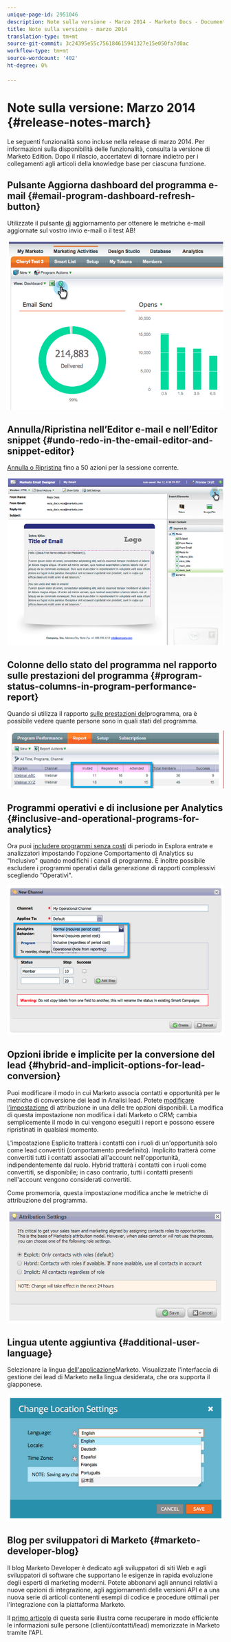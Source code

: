 ```yaml
---
unique-page-id: 2951046
description: Note sulla versione - Marzo 2014 - Marketo Docs - Documentazione prodotto
title: Note sulla versione - marzo 2014
translation-type: tm+mt
source-git-commit: 3c24395e55c756184615941327e15e050fa7d0ac
workflow-type: tm+mt
source-wordcount: '402'
ht-degree: 0%

---
```



# Note sulla versione: Marzo 2014 {#release-notes-march}

Le seguenti funzionalità sono incluse nella release di marzo 2014. Per informazioni sulla disponibilità delle funzionalità, consulta la versione di Marketo Edition. Dopo il rilascio, accertatevi di tornare indietro per i collegamenti agli articoli della knowledge base per ciascuna funzione.

## Pulsante Aggiorna dashboard del programma e-mail {#email-program-dashboard-refresh-button}

Utilizzate il pulsante [di](/help/marketo/product-docs/email-marketing/email-programs/email-program-data/use-the-email-program-dashboard.md) aggiornamento per ottenere le metriche e-mail aggiornate sul vostro invio e-mail o il test AB!

![](assets/image2014-9-22-11-3a35-3a15.png)

## Annulla/Ripristina nell’Editor e-mail e nell’Editor snippet {#undo-redo-in-the-email-editor-and-snippet-editor}

[Annulla o Ripristina](/help/marketo/product-docs/email-marketing/general/email-editor-2/edit-elements-in-an-email.md) fino a 50 azioni per la sessione corrente.

![](assets/image2014-9-22-11-3a35-3a40.png)

## Colonne dello stato del programma nel rapporto sulle prestazioni del programma {#program-status-columns-in-program-performance-report}

Quando si utilizza il rapporto [sulle prestazioni del](/help/marketo/product-docs/core-marketo-concepts/programs/program-performance-report/add-program-status-columns-to-a-program-report.md)programma, ora è possibile vedere quante persone sono in quali stati del programma.

![](assets/image2014-9-22-11-3a36-3a13.png)

## Programmi operativi e di inclusione per Analytics {#inclusive-and-operational-programs-for-analytics}

Ora puoi [includere programmi senza costi](/help/marketo/product-docs/reporting/revenue-cycle-analytics/program-analytics/make-a-program-without-a-period-cost-available-in-revenue-explorer-and-analyzers.md) di periodo in Esplora entrate e analizzatori impostando l&#39;opzione Comportamento di Analytics su &quot;Inclusivo&quot; quando modifichi i canali di programma. È inoltre possibile escludere i programmi operativi dalla generazione di rapporti complessivi scegliendo &quot;Operativi&quot;.

![](assets/image2014-9-22-11-3a36-3a32.png)

## Opzioni ibride e implicite per la conversione del lead {#hybrid-and-implicit-options-for-lead-conversion}

Puoi modificare il modo in cui Marketo associa contatti e opportunità per le metriche di conversione dei lead in Analisi lead. Potete [modificare l’impostazione](/help/marketo/product-docs/administration/settings/change-attribution-settings-for-analytics.md) di attribuzione in una delle tre opzioni disponibili. La modifica di questa impostazione non modifica i dati Marketo o CRM; cambia semplicemente il modo in cui vengono eseguiti i report e possono essere ripristinati in qualsiasi momento.

L&#39;impostazione Esplicito tratterà i contatti con i ruoli di un&#39;opportunità solo come lead convertiti (comportamento predefinito). Implicito tratterà come convertiti tutti i contatti associati all&#39;account nell&#39;opportunità, indipendentemente dal ruolo. Hybrid tratterà i contatti con i ruoli come convertiti, se disponibile; in caso contrario, tutti i contatti presenti nell&#39;account vengono considerati convertiti.

Come promemoria, questa impostazione modifica anche le metriche di attribuzione del programma.

![](assets/image2014-9-22-11-3a36-3a51.png)

## Lingua utente aggiuntiva {#additional-user-language}

Selezionare la lingua [dell&#39;applicazione](/help/marketo/product-docs/administration/settings/select-your-language-locale-and-time-zone.md)Marketo. Visualizzate l&#39;interfaccia di gestione dei lead di Marketo nella lingua desiderata, che ora supporta il giapponese.

![](assets/image2014-9-22-11-3a37-3a14.png)

## Blog per sviluppatori di Marketo {#marketo-developer-blog}

Il blog [](http://developers.marketo.com/blog/) Marketo Developer è dedicato agli sviluppatori di siti Web e agli sviluppatori di software che supportano le esigenze in rapida evoluzione degli esperti di marketing moderni. Potete abbonarvi agli annunci relativi a nuove opzioni di integrazione, agli aggiornamenti delle versioni API e a una nuova serie di articoli contenenti esempi di codice e procedure ottimali per l&#39;integrazione con la piattaforma Marketo.

Il [primo articolo](http://developers.marketo.com/blog/retrieving-customer-and-prospect-information-from-marketo-using-the-api/) di questa serie illustra come recuperare in modo efficiente le informazioni sulle persone (clienti/contatti/lead) memorizzate in Marketo tramite l&#39;API.
